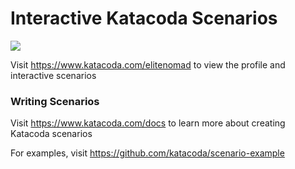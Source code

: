 # Interactive Katacoda Scenarios

[![](http://shields.katacoda.com/katacoda/elitenomad/count.svg)](https://www.katacoda.com/elitenomad "Get your profile on Katacoda.com")

Visit https://www.katacoda.com/elitenomad to view the profile and interactive scenarios

### Writing Scenarios
Visit https://www.katacoda.com/docs to learn more about creating Katacoda scenarios

For examples, visit https://github.com/katacoda/scenario-example
